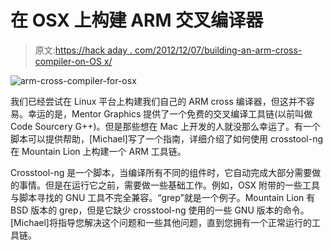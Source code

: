 # 在 OSX 上构建 ARM 交叉编译器

> 原文:[https://hack aday . com/2012/12/07/building-an-arm-cross-compiler-on-OS x/](https://hackaday.com/2012/12/07/building-an-arm-cross-compiler-on-osx/)

![arm-cross-compiler-for-osx](../Images/0f79b65608f241cfffe4d683b57f0ab8.png)

我们已经尝试在 Linux 平台上构建我们自己的 ARM cross 编译器，但这并不容易。幸运的是，Mentor Graphics 提供了一个免费的交叉编译工具链(以前叫做 Code Sourcery G++)。但是那些想在 Mac 上开发的人就没那么幸运了。有一个脚本可以提供帮助，[Michael]写了一个指南，详细介绍了如何使用 crosstool-ng 在 Mountain Lion 上构建一个 ARM 工具链。

Crosstool-ng 是一个脚本，当编译所有不同的组件时，它自动完成大部分需要做的事情。但是在运行它之前，需要做一些基础工作。例如，OSX 附带的一些工具与脚本寻找的 GNU 工具不完全兼容。“grep”就是一个例子。Mountain Lion 有 BSD 版本的 grep，但是它缺少 crosstool-ng 使用的一些 GNU 版本的命令。[Michael]将指导您解决这个问题和一些其他问题，直到您拥有一个正常运行的工具链。
